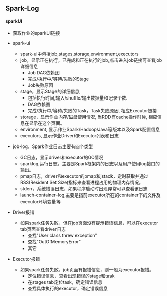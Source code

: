 ## Spark-Log

#### sparkUI

* 获取作业的sparkUI链接

* spark-ui
  * spark-ui中包括job,stages,storage,environment,executors
  * job，显示正在执行，已完成和正在执行的job,点击进入job链接可查看job详细信息
    * Job DAG依赖图
    * 完成/执行中/等待/失败的Stage
    * Job失败原因
  * stage，显示Stage的详细信息,
    * 包括执行时间,输入/shuffle/输出数据量和记录个数.
    * DAG依赖图
    * 完成/执行中/等待/失败的Task，Task失败原因, 相应Executor链接
  * storage，显示作业内存/磁盘使用情况, 当RDD有cache操作时候, 相应信息在显示在这个页面。
  * environment, 显示作业Spark/Hadoop/Java等版本以及Spark配置信息
  * executors, 显示作业Driver和Executor列表和日志

* job-log，Spark作业日志主要有四个类型
  * GC日志，显示driver和executor的GC情况
  * sparklog,运行日志，主要是Spark框架内的日志以及用户使用log接口的输出。
  * pmap日志，driver和executor的pmap和jstack，定时获取并通过RSS(Resident Set Size)指标来查看进程占用的物理内存情况。
  * stderr，系统错误日志，如果程序启动时出现异常可以查看该日志
  * launch-container-log,主要是挡前executor所在的container下的文件及executor环境变量等

* Driver报错
  * 如果spark任务失败，但在job页面没有提示错误信息，可以在executor tab页面查看driver日志
    * 查找"User class threw exception"
    * 查找"OutOfMemoryError"
    * 其它
* Executor报错
  * 如果spark任务失败，job页面有报错信息，则一般为executor报错。
    * 定位错误信息，查看出现错误的stage和task
    * 在stages tab定位task，确定错误信息
    * 查找具体执行的executor，确定错误信息